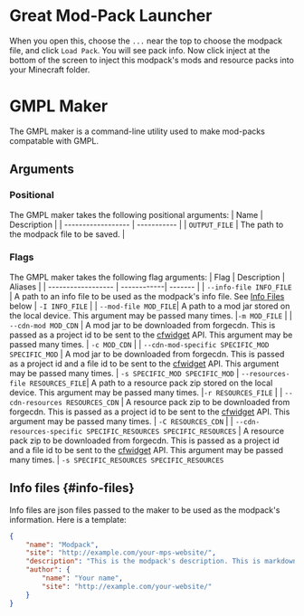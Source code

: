 # Great Mod-Pack Launcher
When you open this, choose the `...` near the top to choose the modpack file, and click `Load Pack`. You will see pack info. Now click inject at the bottom of the screen to inject this modpack's mods and resource packs into your Minecraft folder.
# GMPL Maker
The GMPL maker is a command-line utility used to make mod-packs compatable with GMPL.
## Arguments
### Positional
The GMPL maker takes the following positional arguments:
| Name               | Description |
| ------------------ | ----------- |
| `OUTPUT_FILE` | The path to the modpack file to be saved. |
### Flags
The GMPL maker takes the following flag arguments:
| Flag               | Description | Aliases |
| ------------------ | ------------| ------- |
| `--info-file INFO_FILE` | A path to an info file to be used as the modpack's info file. See [Info Files](#info-files) below | `-I INFO_FILE` |
| `--mod-file MOD_FILE`| A path to a mod jar stored on the local device. This argument may be passed many times. |`-m MOD_FILE` |
| `--cdn-mod MOD_CDN` | A mod jar to be downloaded from forgecdn. This is passed as a project id to be sent to the [cfwidget](https://www.cfwidget.com/) API. This argument may be passed many times. | `-c MOD_CDN` |
| `--cdn-mod-specific SPECIFIC_MOD SPECIFIC_MOD` | A mod jar to be downloaded from forgecdn. This is passed as a project id and a file id to be sent to the [cfwidget](https://www.cfwidget.com/) API. This argument may be passed many times. | `-s SPECIFIC_MOD SPECIFIC_MOD`
| `--resources-file RESOURCES_FILE`| A path to a resource pack zip stored on the local device. This argument may be passed many times. |`-r RESOURCES_FILE` |
| `--cdn-resources RESOURCES_CDN` | A resource pack zip to be downloaded from forgecdn. This is passed as a project id to be sent to the [cfwidget](https://www.cfwidget.com/) API. This argument may be passed many times. | `-C RESOURCES_CDN` |
| `--cdn-resources-specific SPECIFIC_RESOURCES SPECIFIC_RESOURCES` | A resource pack zip to be downloaded from forgecdn. This is passed as a project id and a file id to be sent to the [cfwidget](https://www.cfwidget.com/) API. This argument may be passed many times. | `-s SPECIFIC_RESOURCES SPECIFIC_RESOURCES`
## Info files {#info-files}
Info files are json files passed to the maker to be used as the modpack's information.
Here is a template:
``` json
{
    "name": "Modpack",
    "site": "http://example.com/your-mps-website/",
    "description": "This is the modpack's description. This is markdown.",
    "author": {
        "name": "Your name",
        "site": "http://example.com/your-website/"
    }
}
```